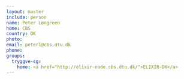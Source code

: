 ```yaml
---
layout: master
include: person
name: Peter Løngreen
home: CBS
country: DK
photo:
email: peterl@cbs.dtu.dk
phone:
groups:
  tryggve-sg:
    home: <a href="http://elixir-node.cbs.dtu.dk/">ELIXIR-DK</a>
---
```

